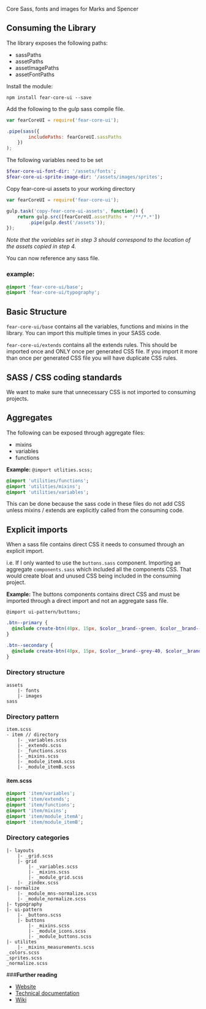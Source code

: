 
Core Sass, fonts and images for Marks and Spencer

## Consuming the Library

The library exposes the following paths:

* sassPaths
* assetPaths
* assetImagePaths
* assetFontPaths

Install the module:

```
npm install fear-core-ui --save
```

Add the following to the gulp sass compile file.

```javascript
var fearCoreUI = require('fear-core-ui');

.pipe(sass({
        includePaths: fearCoreUI.sassPaths
    })
);
```

The following variables need to be set

```sass
$fear-core-ui-font-dir: '/assets/fonts';
$fear-core-ui-sprite-image-dir: '/assets/images/sprites';
```

Copy fear-core-ui assets to your working directory

```javascript
var fearCoreUI = require('fear-core-ui');

gulp.task('copy-fear-core-ui-assets', function() {
    return gulp.src([fearCoreUI.assetPaths + '/**/*.*'])
        .pipe(gulp.dest('/assets'));
});
```

*Note that the variables set in step 3 should correspond to the location of the assets copied in step 4.*

You can now reference any sass file.

### example:
```sass
@import 'fear-core-ui/base';
@import 'fear-core-ui/typography';
```

## Basic Structure

`fear-core-ui/base` contains all the variables, functions and mixins in the library. 
You can import this multiple times in your SASS code.

`fear-core-ui/extends` contains all the extends rules. 
This should be imported once and ONLY once per generated CSS file. If you import it more than once per generated CSS file you will have duplicate CSS rules.

## SASS / CSS coding standards

We want to make sure that unnecessary CSS is not imported to consuming projects.

## Aggregates
The following can be exposed through aggregate files:

* mixins
* variables
* functions

**Example:** 
`@import utlities.scss;`

```sass
@import 'utilities/functions';
@import 'utilities/mixins';
@import 'utilities/variables';
```
  
This can be done because the sass code in these files do not add CSS unless mixins / extends are explicitly called from the consuming code.

## Explicit imports

When a sass file contains direct CSS it needs to consumed through an explicit import. 

i.e. If I only wanted to use the `buttons.sass` component. Importing an aggregate `components.sass` 
which included all the components CSS. That would create bloat and unused CSS being included in the consuming project.
 
**Example:**
The buttons components contains direct CSS and must be imported through a direct import and not an aggregate sass file.

`@import ui-pattern/buttons;`

```sass
.btn--primary {
  @include create-btn(40px, 15px, $color__brand--green, $color__brand--dark-grey, $color__brand--background-grey, $color__brand--light-grey);
}

.btn--secondary {
  @include create-btn(40px, 15px, $color__brand--grey-40, $color__brand--dark-grey, $color__brand--background-grey, $color__brand--light-grey);
}
```

### Directory structure

```
assets
    |- fonts
    |- images
sass
```

### Directory pattern
```
item.scss
- item // directory
    |- _variables.scss
    |- _extends.scss
    |- _functions.scss
    |- _mixins.scss
    |- _module_itemA.scss
    |- _module_itemB.scss
```

#### item.scss
```sass
@import 'item/variables';
@import 'item/extends';
@import 'item/functions';
@import 'item/mixins';
@import 'item/module_itemA';
@import 'item/module_itemB';
```

### Directory categories
```
|- layouts
    |- _grid.scss
    |- grid
        |- _variables.scss        
        |- _mixins.scss        
        |- _module_grid.scss        
    |- _zindex.scss
|- normalize
    |- _module_mns-normalize.scss
    |- _module_normalize.scss
|- typography
|- ui-pattern
    |- _buttons.scss
    |- buttons
        |- _mixins.scss
        |- _module_icons.scss
        |- _module_buttons.scss
|- utilites
    |- _mixins_measurements.scss
_colors.scss
_sprites.scss
_normalize.scss
```

###**Further reading**

* [Website](http://digitalinnovation.github.io/fear-core)
* [Technical documentation](http://digitalinnovation.github.io/fear-core/docs/)
* [Wiki](https://github.com/DigitalInnovation/fear-core/wiki)
 

